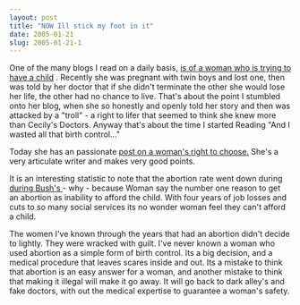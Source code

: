 ```yaml
---
layout: post
title: "NOW Ill stick my foot in it"
date: 2005-01-21
slug: 2005-01-21-1
---
```


One of the many blogs I read on a daily basis,  [is of a woman who is trying to have a child](http://zia.blogs.com/wastedbirthcontrol/ ) .  Recently she was pregnant with twin boys and lost one, then was told by her doctor that if she didn&apos;t terminate the other she would lose her life, the other had no chance to live.  That&apos;s about the point I stumbled onto her blog, when she so honestly and openly told her story and then was attacked  by a &quot;troll&quot;  - a right to lifer that seemed to think she knew more than Cecily&apos;s Doctors.  Anyway that&apos;s about the time I started Reading &quot;And I wasted all that birth control...&quot;

Today she has an passionate  [post on a woman&apos;s right to choose.](http://zia.blogs.com/wastedbirthcontrol/2005/01/here_i_go_again.html)   She&apos;s a very articulate writer and makes very good points.

It is an interesting statistic to note that the abortion rate went down during  [during Bush&apos;s ](http://www.courier-journal.com/cjextra/editorials/2004/10/11/oped-stassen1011-5709.html) - why - because Woman say the number one reason to get an abortion as inability to afford the child.  With four years of job losses and cuts to so many social services its no wonder woman feel they can&apos;t afford a child.

The women I&apos;ve known through the years that had an abortion didn&apos;t decide to lightly.  They were wracked with guilt. I&apos;ve never known a woman who used abortion as a simple form of birth control.  Its a big decision, and a medical procedure that leaves scares inside and out.  Its a mistake to think that abortion is an easy answer for a woman, and another mistake to think that making it illegal will make it go away.  It will go back to dark alley&apos;s and fake doctors, with out the medical expertise to guarantee a woman&apos;s safety. 

